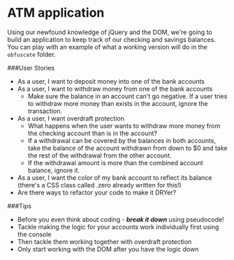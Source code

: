 # ATM application

Using our newfound knowledge of jQuery and the DOM, we're going to build an application to keep track of our checking and savings balances. You can play with an example of what a working version will do in the `obfuscate` folder.

###User Stories
- As a user, I want to deposit money into one of the bank accounts
- As a user, I want to withdraw money from one of the bank accounts
  - Make sure the balance in an account can't go negative. If a user tries to withdraw more money than exists in the account, ignore the transaction.
- As a user, I want overdraft protection
  - What happens when the user wants to withdraw more money from the checking account than is in the account?
  - If a withdrawal can be covered by the balances in both accounts, take the balance of the account withdrawn from down to $0 and take the rest of the withdrawal from the other account.
  - If the withdrawal amount is more than the combined account balance, ignore it.
- As a user, I want the color of my bank account to reflect its balance (there's a CSS class called .zero already written for this!)
- Are there ways to refactor your code to make it DRYer?

###Tips
* Before you even think about coding - ***break it down*** using pseudocode!
* Tackle making the logic for your accounts work individually first using the console
* Then tackle them working together with overdraft protection
* Only start working with the DOM after you have the logic down
